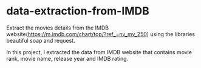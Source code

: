 # data-extraction-from-IMDB
Extract the movies details from the IMDB website(https://m.imdb.com/chart/top/?ref_=nv_mv_250) using the libraries beautiful soap and request.

In this project, I extracted the data from IMDB website that contains movie rank, movie name, release year and IMDB rating.

